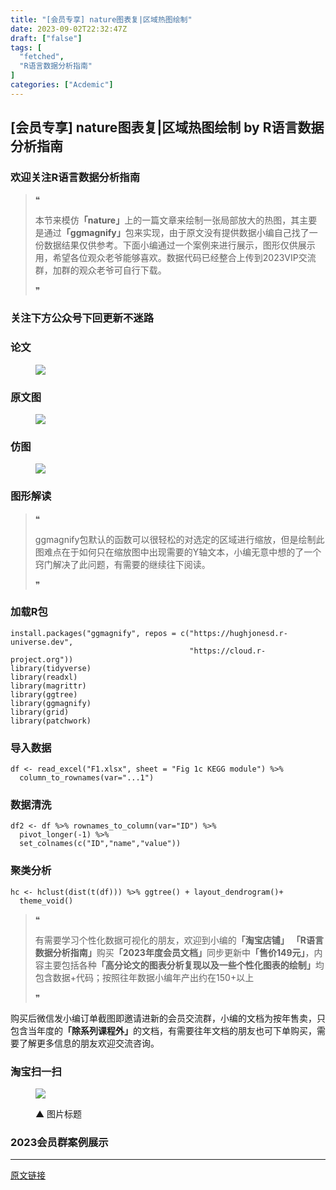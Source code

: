 ```yaml
---
title: "[会员专享] nature图表复|区域热图绘制"
date: 2023-09-02T22:32:47Z
draft: ["false"]
tags: [
  "fetched",
  "R语言数据分析指南"
]
categories: ["Acdemic"]
---
```

[会员专享] nature图表复|区域热图绘制 by R语言数据分析指南
------
<div><section data-tool="mdnice编辑器" data-website="https://www.mdnice.com"><h3 data-tool="mdnice编辑器"><span></span><span><span></span>欢迎关注R语言数据分析指南</span><span></span></h3><blockquote data-tool="mdnice编辑器"><span>❝</span><p>本节来模仿<strong>「nature」</strong>上的一篇文章来绘制一张局部放大的热图，其主要是通过<strong>「ggmagnify」</strong>包来实现，由于原文没有提供数据小编自己找了一份数据结果仅供参考。下面小编通过一个案例来进行展示，图形仅供展示用，希望各位观众老爷能够喜欢。数据代码已经整合上传到2023VIP交流群，加群的观众老爷可自行下载。</p><span>❞</span></blockquote><h3 data-tool="mdnice编辑器"><span></span><span><span></span>关注下方公众号下回更新不迷路</span><span></span></h3><section><mp-common-profile data-pluginname="mpprofile" data-id="Mzg3MzQzNTYzMw==" data-headimg="http://mmbiz.qpic.cn/mmbiz_png/EibnicgwScTAZF0rpeZII9Ltl26VbVagriczTria1fib3XgjwwHEHFjPzkmGpqWDVVHBSzhENictUM2iavAKiaM5lc9USw/0?wx_fmt=png" data-nickname="R语言数据分析指南" data-alias="YanJANtwo" data-signature="R语言重症爱好者，喜欢绘制各种精美的图表，喜欢的小伙伴可以关注我，跟我一起学习" data-from="0" data-is_biz_ban="0"></mp-common-profile></section><h3 data-tool="mdnice编辑器"><span></span><span><span></span>论文</span><span></span></h3><figure data-tool="mdnice编辑器"><img data-ratio="0.5768518518518518" data-src="https://mmbiz.qpic.cn/mmbiz_png/EibnicgwScTAaIlIzF6yVW4OplvumtpcD2MLZm07tHk8877JsVWfFFzHjLDr3500DnJP0ibUwkgtJakotBvFM8dkA/640?wx_fmt=png" data-type="png" data-w="1080" src="https://mmbiz.qpic.cn/mmbiz_png/EibnicgwScTAaIlIzF6yVW4OplvumtpcD2MLZm07tHk8877JsVWfFFzHjLDr3500DnJP0ibUwkgtJakotBvFM8dkA/640?wx_fmt=png"></figure><h3 data-tool="mdnice编辑器"><span></span><span><span></span>原文图</span><span></span></h3><figure data-tool="mdnice编辑器"><img data-ratio="0.9064814814814814" data-src="https://mmbiz.qpic.cn/mmbiz_png/EibnicgwScTAaIlIzF6yVW4OplvumtpcD26zZVbLeoDtEVzRlX84JiaHnsibeWgx6WhrvDtQhYE96rSkojy7WpQQmg/640?wx_fmt=png" data-type="png" data-w="1080" src="https://mmbiz.qpic.cn/mmbiz_png/EibnicgwScTAaIlIzF6yVW4OplvumtpcD26zZVbLeoDtEVzRlX84JiaHnsibeWgx6WhrvDtQhYE96rSkojy7WpQQmg/640?wx_fmt=png"></figure><h3 data-tool="mdnice编辑器"><span></span><span><span></span>仿图</span><span></span></h3><figure data-tool="mdnice编辑器"><img data-ratio="0.8675925925925926" data-src="https://mmbiz.qpic.cn/mmbiz_png/EibnicgwScTAaIlIzF6yVW4OplvumtpcD2sbjOxDgJOmSSqdpHwrcuZIgcKu0Hs0j1cFC8rM50tf88QUEokyUM5A/640?wx_fmt=png" data-type="png" data-w="1080" src="https://mmbiz.qpic.cn/mmbiz_png/EibnicgwScTAaIlIzF6yVW4OplvumtpcD2sbjOxDgJOmSSqdpHwrcuZIgcKu0Hs0j1cFC8rM50tf88QUEokyUM5A/640?wx_fmt=png"></figure><h3 data-tool="mdnice编辑器"><span></span><span><span></span>图形解读</span><span></span></h3><blockquote data-tool="mdnice编辑器"><span>❝</span><p>ggmagnify包默认的函数可以很轻松的对选定的区域进行缩放，但是绘制此图难点在于如何只在缩放图中出现需要的Y轴文本，小编无意中想的了一个窍门解决了此问题，有需要的继续往下阅读。</p><span>❞</span></blockquote><h3 data-tool="mdnice编辑器"><span></span><span><span></span>加载R包</span><span></span></h3><pre data-tool="mdnice编辑器"><span></span><code>install.packages(<span>"ggmagnify"</span>, repos = c(<span>"https://hughjonesd.r-universe.dev"</span>, <br>                                        <span>"https://cloud.r-project.org"</span>))<br><span>library</span>(tidyverse)<br><span>library</span>(readxl)<br><span>library</span>(magrittr)<br><span>library</span>(ggtree)<br><span>library</span>(ggmagnify)<br><span>library</span>(grid)<br><span>library</span>(patchwork)<br></code></pre><h3 data-tool="mdnice编辑器"><span></span><span><span></span>导入数据</span><span></span></h3><pre data-tool="mdnice编辑器"><span></span><code>df &lt;- read_excel(<span>"F1.xlsx"</span>, sheet = <span>"Fig 1c KEGG module"</span>) %&gt;% <br>  column_to_rownames(var=<span>"...1"</span>)<br></code></pre><h3 data-tool="mdnice编辑器"><span></span><span><span></span>数据清洗</span><span></span></h3><pre data-tool="mdnice编辑器"><span></span><code>df2 &lt;- df %&gt;% rownames_to_column(var=<span>"ID"</span>) %&gt;% <br>  pivot_longer(-<span>1</span>) %&gt;% <br>  set_colnames(c(<span>"ID"</span>,<span>"name"</span>,<span>"value"</span>))<br></code></pre><h3 data-tool="mdnice编辑器"><span></span><span><span></span>聚类分析</span><span></span></h3><pre data-tool="mdnice编辑器"><span></span><code>hc &lt;- hclust(dist(t(df))) %&gt;% ggtree() + layout_dendrogram()+<br>  theme_void()<br></code></pre><blockquote data-tool="mdnice编辑器"><span>❝</span><p>有需要学习个性化数据可视化的朋友，欢迎到小编的<strong>「淘宝店铺」</strong> <strong>「R语言数据分析指南」</strong>购买<strong>「2023年度会员文档」</strong>同步更新中<strong>「售价149元」</strong>，内容主要包括各种<strong>「高分论文的图表分析复现以及一些个性化图表的绘制」</strong>均包含数据+代码；按照往年数据小编年产出约在150+以上</p><span>❞</span></blockquote><p data-tool="mdnice编辑器">购买后微信发小编订单截图即邀请进新的会员交流群，小编的文档为按年售卖，只包含当年度的<strong>「除系列课程外」</strong>的文档，有需要往年文档的朋友也可下单购买，需要了解更多信息的朋友欢迎交流咨询。</p><h3 data-tool="mdnice编辑器"><span></span><span><span></span>淘宝扫一扫</span><span></span></h3><figure data-tool="mdnice编辑器"><img data-ratio="1.6141479099678457" data-src="https://mmbiz.qpic.cn/mmbiz_png/EibnicgwScTAaIlIzF6yVW4OplvumtpcD28iaAbHrmRNmYsHQPMicIR54scTBkY60AxqJnfCIZQOygGoVPPiaKhWIPw/640?wx_fmt=png" data-type="png" data-w="622" src="https://mmbiz.qpic.cn/mmbiz_png/EibnicgwScTAaIlIzF6yVW4OplvumtpcD28iaAbHrmRNmYsHQPMicIR54scTBkY60AxqJnfCIZQOygGoVPPiaKhWIPw/640?wx_fmt=png"><p data-class="mbImgTitle">▲ 图片标题</p></figure><h3 data-tool="mdnice编辑器"><span></span><span><span></span>2023会员群案例展示</span><span></span></h3><p><mp-pay-preview-filter data-offset="25"></mp-pay-preview-filter></p></section></div>  
<hr>
<a href="https://mp.weixin.qq.com/s/hYKVC6QliNTixS15RMi9XQ",target="_blank" rel="noopener noreferrer">原文链接</a>
